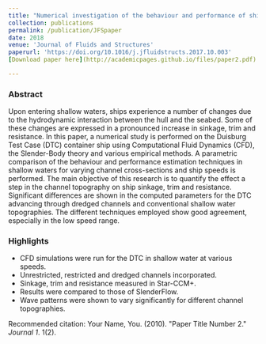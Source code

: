 ```yaml
---
title: "Numerical investigation of the behaviour and performance of ships advancing through restricted shallow waters"
collection: publications
permalink: /publication/JFSpaper
date: 2018
venue: 'Journal of Fluids and Structures'
paperurl: 'https://doi.org/10.1016/j.jfluidstructs.2017.10.003'
[Download paper here](http://academicpages.github.io/files/paper2.pdf)

---
```

### Abstract 
Upon entering shallow waters, ships experience a number of changes due to the hydrodynamic interaction between the hull and the seabed. Some of these changes are expressed in a pronounced increase in sinkage, trim and resistance. In this paper, a numerical study is performed on the Duisburg Test Case (DTC) container ship using Computational Fluid Dynamics (CFD), the Slender-Body theory and various empirical methods. A parametric comparison of the behaviour and performance estimation techniques in shallow waters for varying channel cross-sections and ship speeds is performed. The main objective of this research is to quantify the effect a step in the channel topography on ship sinkage, trim and resistance. Significant differences are shown in the computed parameters for the DTC advancing through dredged channels and conventional shallow water topographies. The different techniques employed show good agreement, especially in the low speed range.

### Highlights
 - CFD simulations were run for the DTC in shallow water at various speeds.
 - Unrestricted, restricted and dredged channels incorporated.
 - Sinkage, trim and resistance measured in Star-CCM+.
 - Results were compared to those of SlenderFlow.
 - Wave patterns were shown to vary significantly for different channel topographies.


Recommended citation: Your Name, You. (2010). "Paper Title Number 2." <i>Journal 1</i>. 1(2).

